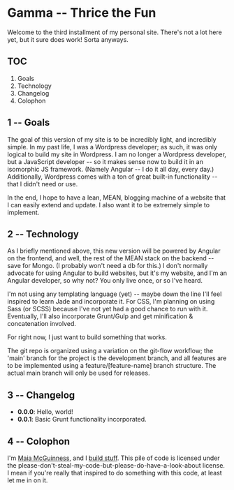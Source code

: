 # Gamma -- Thrice the Fun

Welcome to the third installment of my personal site. There's not a lot here yet, but it sure does work! Sorta anyways.

## TOC

1. Goals
2. Technology
3. Changelog
4. Colophon

## 1 -- Goals

The goal of this version of my site is to be incredibly light, and incredibly simple. In my past life, I was a Wordpress developer; as such, it  was only logical to build my site in Wordpress. I am no longer a Wordpress developer, but a JavaScript developer -- so it makes sense now to build it in an isomorphic JS framework. (Namely Angular -- I do it all day, every day.) Additionally, Wordpress comes with a ton of great built-in functionality -- that I didn't need or use.

In the end, I hope to have a lean, MEAN, blogging machine of a website that I can easily extend and update. I also want it to be extremely simple to implement.

## 2 -- Technology

As I briefly mentioned above, this new version will be powered by Angular on the frontend, and well, the rest of the MEAN stack on the backend -- save for Mongo. (I probably won't need a db for this.) I don't normally advocate for using Angular to build websites, but it's my website, and I'm an Angular developer, so why not? You only live once, or so I've heard.

I'm not using any templating language (yet) -- maybe down the line I'll feel inspired to learn Jade and incorporate it. For CSS, I'm planning on using Sass (or SCSS) because I've not yet had a good chance to run with it. Eventually, I'll also incorporate Grunt/Gulp and get minification & concatenation involved.

For right now, I just want to build something that works.

The git repo is organized using a variation on the git-flow workflow; the 'main' branch for the project is the development branch, and all features are to be implemented using a feature/[feature-name] branch structure. The actual main branch will only be used for releases.

## 3 -- Changelog

* **0.0.0**: Hello, world!
* **0.0.1**: Basic Grunt functionality incorporated.

## 4 -- Colophon

I'm [Maia McGuinness](http://maiamcguinness.com), and I [build stuff](https://github.com/maiamcguinness). This pile of code is licensed under the please-don't-steal-my-code-but-please-do-have-a-look-about license. I mean if you're really that inspired to do something with this code, at least let me in on it.
